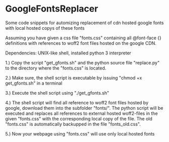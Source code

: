 # GoogleFontsReplacer
Some code snippets for automizing replacement of cdn hosted google fonts with local hosted copys of these fonts

Assuming you have given a css file "fonts.css" containing all @font-face {} definitions with references to woff2 font files hosted on the google CDN.

Dependencies: UNIX-like shell, installed python 3 interpreter

1.) Copy the script "get_gfonts.sh" and the python source file "replace.py" to the directory where the "fonts.css" is located.

2.) Make sure, the shell script is executable by issuing "chmod +x get_gfonts.sh" in a terminal

3.) Execute the shell script using "./get_gfonts.sh"

4.) The shell script will find all reference to woff2 font files hosted by google, download them into the subfolder "fonts/". The python script will be executed and replaces all references to external hosted woff2-files in the given "fonts.css" with the corresponding local copy of the file. The old "fonts.css" is automatically backupped in the file "fonts_old.css".

5.) Now your webpage using "fonts.css" will use only local hosted fonts
